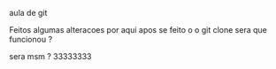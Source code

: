 aula de git


Feitos algumas alteracoes por aqui apos se feito o o git clone sera que funcionou ?
  

sera msm ?    33333333
 
